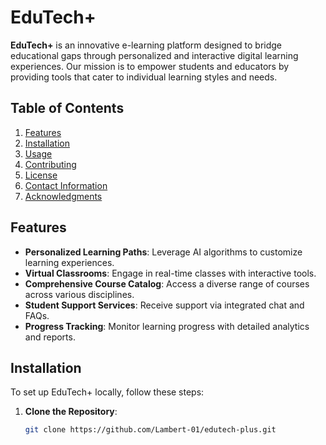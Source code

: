# EduTech+

**EduTech+** is an innovative e-learning platform designed to bridge educational gaps through personalized and interactive digital learning experiences. Our mission is to empower students and educators by providing tools that cater to individual learning styles and needs.

## Table of Contents

1. [Features](#features)
2. [Installation](#installation)
3. [Usage](#usage)
4. [Contributing](#contributing)
5. [License](#license)
6. [Contact Information](#contact-information)
7. [Acknowledgments](#acknowledgments)

## Features

- **Personalized Learning Paths**: Leverage AI algorithms to customize learning experiences.
- **Virtual Classrooms**: Engage in real-time classes with interactive tools.
- **Comprehensive Course Catalog**: Access a diverse range of courses across various disciplines.
- **Student Support Services**: Receive support via integrated chat and FAQs.
- **Progress Tracking**: Monitor learning progress with detailed analytics and reports.

## Installation

To set up EduTech+ locally, follow these steps:

1. **Clone the Repository**:
   ```bash
   git clone https://github.com/Lambert-01/edutech-plus.git
